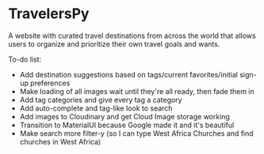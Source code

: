 # TravelersPy

A website with curated travel destinations from across the world that allows users to organize and prioritize their own travel goals and wants.

To-do list:
- Add destination suggestions based on tags/current favorites/initial sign-up preferences
- Make loading of all images wait until they're all ready, then fade them in
- Add tag categories and give every tag a category
- Add auto-complete and tag-like look to search
- Add images to Cloudinary and get Cloud Image storage working
- Transition to MaterialUI because Google made it and it's beautiful
- Make search more filter-y (so I can type West Africa Churches and find churches in West Africa)